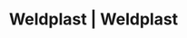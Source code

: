 ---
Filename: "eshop-products-variant60"
Link: "file:/Users/vinayakpatel/Downloads/www.weldplast.cz/eshop_products_compare/add/eshop-products-variant60"
product_name: "null"
product_id: "null"
title: "Weldplast | Weldplast"
product_desc: ""
product_specs: ""
product_downloads: ""
href: ""
p_desc_2: ""
accessories: ""
similar_products: ""
---